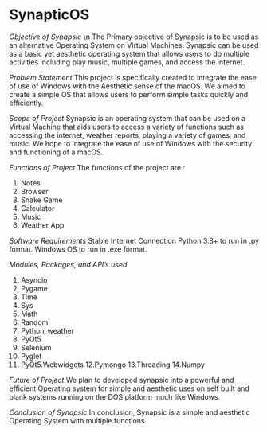 # SynapticOS
*Objective of Synapsic* \n
The Primary objective of Synapsic is to be used as an
alternative Operating System on Virtual Machines. Synapsic
can be used as a basic yet aesthetic operating system that
allows users to do multiple activities including play music,
multiple games, and access the internet.

*Problem Statement*
This project is specifically created to integrate the ease of use of
Windows with the Aesthetic sense of the macOS. We aimed to
create a simple OS that allows users to perform simple tasks
quickly and efficiently.

*Scope of Project*
Synapsic is an operating system that can be used on a Virtual
Machine that aids users to access a variety of functions such as
accessing the internet, weather reports, playing a variety of
games, and music. We hope to integrate the ease of use of
Windows with the security and functioning of a macOS.

*Functions of Project*
The functions of the project are :
1. Notes
2. Browser
3. Snake Game
4. Calculator
5. Music
6. Weather App

*Software Requirements*
Stable Internet Connection
Python 3.8+ to run in .py format.
Windows OS to run in .exe format.

*Modules, Packages, and API’s used*
1. Asyncio
2. Pygame
3. Time
4. Sys
5. Math
6. Random
7. Python_weather
8. PyQt5
9. Selenium
10. Pyglet
11. PyQt5.Webwidgets
12.Pymongo
13.Threading
14.Numpy

*Future of Project*
We plan to developed synapsic into a powerful and efficient
Operating system for simple and aesthetic uses on self built
and blank systems running on the DOS platform much like
Windows.

*Conclusion of Synapsic*
In conclusion, Synapsic is a simple and aesthetic Operating
System with multiple functions.
